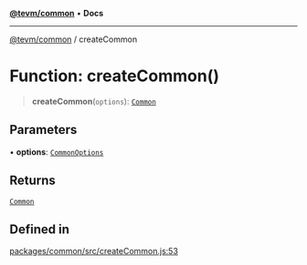 [**@tevm/common**](../README.md) • **Docs**

***

[@tevm/common](../globals.md) / createCommon

# Function: createCommon()

> **createCommon**(`options`): [`Common`](../type-aliases/Common.md)

## Parameters

• **options**: [`CommonOptions`](../type-aliases/CommonOptions.md)

## Returns

[`Common`](../type-aliases/Common.md)

## Defined in

[packages/common/src/createCommon.js:53](https://github.com/qbzzt/tevm-monorepo/blob/main/packages/common/src/createCommon.js#L53)
